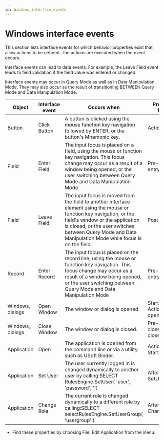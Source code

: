 ```yaml
---
id: Windows_interface_events
---
```


# Windows interface events

This section lists interface events for which behavior properties exist that allow actions to be defined. The actions are executed when the event occurs.

Interface events can lead to data events. For example, the Leave Field event leads to field validation if the field value was entered or changed.

Interface events may occur in Query Mode as well as in Data Manipulation Mode. They may also occur as the result of transitioning BETWEEN Query Mode and Data Manipulation Mode.

|**Object**|**Interface event**|**Occurs when**|**Property fired**|
|--------|--------|--------|--------|
|Button  |Click Button|A button is clicked using the mouse function key navigation followed by ENTER, or the button's Mnemonic key.|Action  |
|Field   |Enter Field|The input focus is placed on a field, using the mouse or function key navigation. This focus change may occur as a result of a window being opened, or the user switching between Query Mode and Data Manipulation Mode|Pre-field-entry|
|Field   |Leave Field|The input focus is moved from the field to another interface element using the mouse or function key navigation, or the field's window or the application is closed, or the user switches between Query Mode and Data Manipulation Mode while focus is on the field.|Post-leave|
|Record  |Enter Record|The input focus is placed on the record line, using the mouse or function key navigation. This focus change may occur as a result of a window being opened, or the user switching between Query Mode and Data Manipulation Mode|Pre-record-entry|
|Windows, dialogs|Open Window|The window or dialog is opened.|Startup ActionsPost-open|
|Windows, dialogs|Close Window|The window or dialog is closed.|Pre-closePost-close|
|Application|Open    |The application is opened from the command line or via a utility such as USoft Binder.|Actions at Startup *|
|Application|Set User|The user currently logged in is changed dynamically to another user by calling:SELECT RulesEngine.SetUser( 'user', 'password', '')|After SetUser *|
|Application|Change Role|The current role is changed dynamically to a different role by calling:SELECT selectRulesEngine.SetUserGroup( 'usergroup' )|After Role Changed *|



* Find these properties by choosing File, Edit Application from the menu.

 